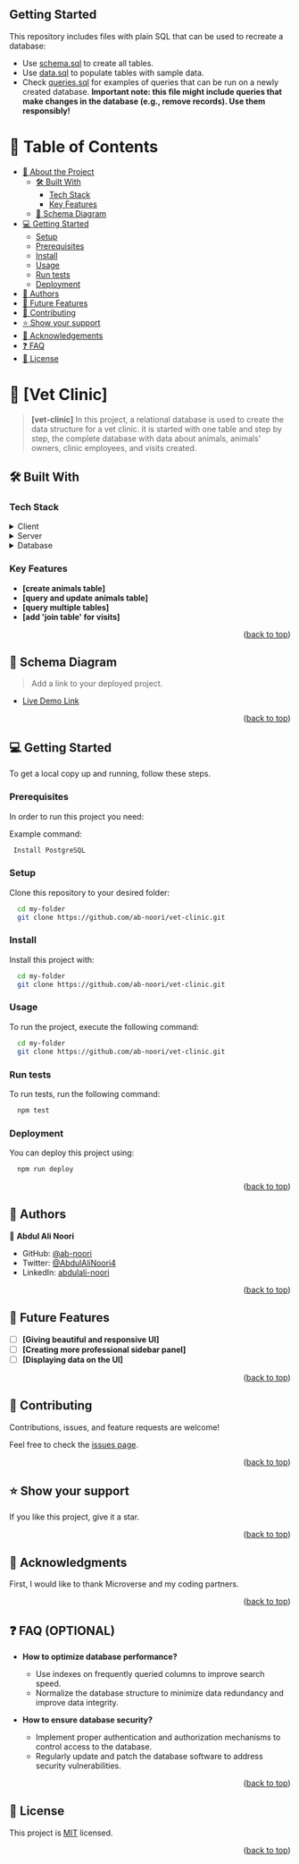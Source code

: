## Getting Started

This repository includes files with plain SQL that can be used to recreate a database:

- Use [schema.sql](./schema.sql) to create all tables.
- Use [data.sql](./data.sql) to populate tables with sample data.
- Check [queries.sql](./queries.sql) for examples of queries that can be run on a newly created database. **Important note: this file might include queries that make changes in the database (e.g., remove records). Use them responsibly!**

<a name="readme-top"></a>


<!-- TABLE OF CONTENTS -->

# 📗 Table of Contents

- [📖 About the Project](#about-project)
  - [🛠 Built With](#built-with)
    - [Tech Stack](#tech-stack)
    - [Key Features](#key-features)
  - [🚀 Schema Diagram](#live-demo)
- [💻 Getting Started](#getting-started)
  - [Setup](#setup)
  - [Prerequisites](#prerequisites)
  - [Install](#install)
  - [Usage](#usage)
  - [Run tests](#run-tests)
  - [Deployment](#triangular_flag_on_post-deployment)
- [👥 Authors](#authors)
- [🔭 Future Features](#future-features)
- [🤝 Contributing](#contributing)
- [⭐️ Show your support](#support)
- [🙏 Acknowledgements](#acknowledgements)
- [❓ FAQ](#faq)
- [📝 License](#license)

<!-- PROJECT DESCRIPTION -->

# 📖 [Vet Clinic] <a name="about-project"></a>

> **[vet-clinic]** In this project, a relational database is used to create the data structure for a vet clinic. it is started with one table and step by step, the complete database with data about animals, animals' owners, clinic employees, and visits created.

## 🛠 Built With <a name="built-with"></a>

### Tech Stack <a name="tech-stack"></a>

<details>
  <summary>Client</summary>
  <ul>
    <li></li>
  </ul>
</details>

<details>
  <summary>Server</summary>
  <ul>
    <li></li>
  </ul>
</details>

<details>
<summary>Database</summary>
  <ul>
    <li><a href="https://www.postgresql.org/">PostgreSQL</a></li>
  </ul>
</details>

<!-- Features -->

### Key Features <a name="key-features"></a>

- **[create animals table]**
- **[query and update animals table]**
- **[query multiple tables]**
- **[add 'join table' for visits]**

<p align="right">(<a href="#readme-top">back to top</a>)</p>

<!-- LIVE DEMO -->

## 🚀 Schema Diagram <a name="live-demo"></a>

> Add a link to your deployed project.

- [Live Demo Link](https://github.com/ab-noori/vet-clinic/blob/dev/vet_clinic_schema_diagram.png)

<p align="right">(<a href="#readme-top">back to top</a>)</p>

<!-- GETTING STARTED -->

## 💻 Getting Started <a name="getting-started"></a>

To get a local copy up and running, follow these steps.

### Prerequisites

In order to run this project you need:

Example command:

```sh
 Install PostgreSQL
```

### Setup

Clone this repository to your desired folder:

```sh
  cd my-folder
  git clone https://github.com/ab-noori/vet-clinic.git
```

### Install

Install this project with:

```sh
  cd my-folder
  git clone https://github.com/ab-noori/vet-clinic.git
```

### Usage

To run the project, execute the following command:

```sh
  cd my-folder
  git clone https://github.com/ab-noori/vet-clinic.git
```

### Run tests

To run tests, run the following command:

```sh
  npm test
```

### Deployment

You can deploy this project using:

```sh
  npm run deploy
```

<p align="right">(<a href="#readme-top">back to top</a>)</p>

<!-- AUTHORS -->

## 👥 Authors <a name="authors"></a>

👤 **Abdul Ali Noori**

- GitHub: [@ab-noori](https://github.com/ab-noori)
- Twitter: [@AbdulAliNoori4](https://twitter.com/AbdulAliNoori4)
- LinkedIn: [abdulali-noori](https://www.linkedin.com/in/abdulali-noori)

<p align="right">(<a href="#readme-top">back to top</a>)</p>

<!-- FUTURE FEATURES -->

## 🔭 Future Features <a name="future-features"></a>

- [ ] **[Giving beautiful and responsive UI]**
- [ ] **[Creating more professional sidebar panel]**
- [ ] **[Displaying data on the UI]**

<p align="right">(<a href="#readme-top">back to top</a>)</p>

<!-- CONTRIBUTING -->

## 🤝 Contributing <a name="contributing"></a>

  Contributions, issues, and feature requests are welcome!

  Feel free to check the [issues page](https://github.com/ab-noori/vet-clinic/issues).

<p align="right">(<a href="#readme-top">back to top</a>)</p>

<!-- SUPPORT -->

## ⭐️ Show your support <a name="support"></a>

  If you like this project, give it a star.

<p align="right">(<a href="#readme-top">back to top</a>)</p>

<!-- ACKNOWLEDGEMENTS -->

## 🙏 Acknowledgments <a name="acknowledgements"></a>

  First, I would like to thank Microverse and my coding partners.

<p align="right">(<a href="#readme-top">back to top</a>)</p>

<!-- FAQ (optional) -->

## ❓ FAQ (OPTIONAL) <a name="faq"></a>

- **How to optimize database performance?**

  - Use indexes on frequently queried columns to improve search speed.
  - Normalize the database structure to minimize data redundancy and improve data integrity.

- **How to ensure database security?**

  - Implement proper authentication and authorization mechanisms to control access to the database.
  - Regularly update and patch the database software to address security vulnerabilities.

<p align="right">(<a href="#readme-top">back to top</a>)</p>


## 📝 License <a name="license"></a>

This project is [MIT](./LICENSE) licensed.

<p align="right">(<a href="#readme-top">back to top</a>)</p>
